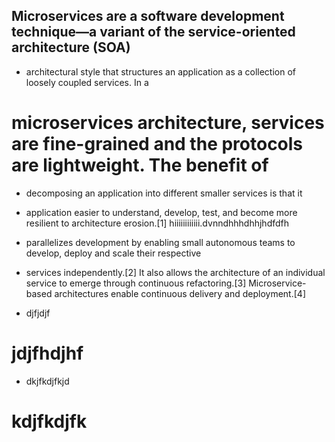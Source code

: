 ## Microservices are a software development technique—a variant of the service-oriented architecture (SOA) 
- architectural style that structures an application as a collection of loosely coupled services. In a 
# microservices architecture, services are fine-grained and the protocols are lightweight. The benefit of 
- decomposing an application into different smaller services is that it 

- application easier to understand, develop, test, and become more resilient to architecture erosion.[1] 
hiiiiiiiiiiii.dvnndhhhdhhjhdfdfh


- parallelizes development by enabling small autonomous teams to develop, deploy and scale their respective
- services independently.[2] It also allows the architecture of an individual service to emerge through continuous refactoring.[3] Microservice-based architectures enable continuous delivery and deployment.[4]

- djfjdjf
# jdjfhdjhf
- dkjfkdjfkjd
# kdjfkdjfk